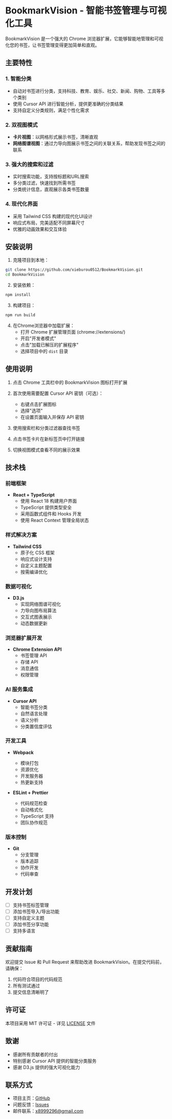 # BookmarkVision - 智能书签管理与可视化工具

BookmarkVision 是一个强大的 Chrome 浏览器扩展，它能够智能地管理和可视化您的书签，让书签管理变得更加简单和直观。

## 主要特性

### 1. 智能分类
- 自动对书签进行分类，支持科技、教育、娱乐、社交、新闻、购物、工具等多个类别
- 使用 Cursor API 进行智能分析，提供更准确的分类结果
- 支持自定义分类规则，满足个性化需求

### 2. 双视图模式
- **卡片视图**：以网格形式展示书签，清晰直观
- **网络图谱视图**：通过力导向图展示书签之间的关联关系，帮助发现书签之间的联系

### 3. 强大的搜索和过滤
- 实时搜索功能，支持按标题和URL搜索
- 多分类过滤，快速找到所需书签
- 分类统计信息，直观展示各类书签数量

### 4. 现代化界面
- 采用 Tailwind CSS 构建的现代化UI设计
- 响应式布局，完美适配不同屏幕尺寸
- 优雅的动画效果和交互体验

## 安装说明

1. 克隆项目到本地：
```bash
git clone https://github.com/xieburou0512/BookmarkVision.git
cd BookmarkVision
```

2. 安装依赖：
```bash
npm install
```

3. 构建项目：
```bash
npm run build
```

4. 在Chrome浏览器中加载扩展：
   - 打开 Chrome 扩展管理页面 (chrome://extensions/)
   - 开启"开发者模式"
   - 点击"加载已解压的扩展程序"
   - 选择项目中的 `dist` 目录

## 使用说明

1. 点击 Chrome 工具栏中的 BookmarkVision 图标打开扩展
2. 首次使用需要配置 Cursor API 密钥（可选）：
   - 右键点击扩展图标
   - 选择"选项"
   - 在设置页面输入并保存 API 密钥

3. 使用搜索栏和分类过滤器查找书签
4. 点击书签卡片在新标签页中打开链接
5. 切换视图模式查看不同的展示效果

## 技术栈

### 前端框架
- **React + TypeScript**
  - 使用 React 18 构建用户界面
  - TypeScript 提供类型安全
  - 采用函数式组件和 Hooks 开发
  - 使用 React Context 管理全局状态

### 样式解决方案
- **Tailwind CSS**
  - 原子化 CSS 框架
  - 响应式设计支持
  - 自定义主题配置
  - 按需编译优化

### 数据可视化
- **D3.js**
  - 实现网络图谱可视化
  - 力导向图布局算法
  - 交互式图表展示
  - 动态数据更新

### 浏览器扩展开发
- **Chrome Extension API**
  - 书签管理 API
  - 存储 API
  - 消息通信
  - 权限管理

### AI 服务集成
- **Cursor API**
  - 智能书签分类
  - 自然语言处理
  - 语义分析
  - 分类置信度评估

### 开发工具
- **Webpack**
  - 模块打包
  - 资源优化
  - 开发服务器
  - 热更新支持

- **ESLint + Prettier**
  - 代码规范检查
  - 自动格式化
  - TypeScript 支持
  - 团队协作规范

### 版本控制
- **Git**
  - 分支管理
  - 版本追踪
  - 协作开发
  - 代码审查

## 开发计划

- [ ] 支持书签标签管理
- [ ] 添加书签导入/导出功能
- [ ] 支持自定义主题
- [ ] 添加书签分享功能
- [ ] 支持多语言

## 贡献指南

欢迎提交 Issue 和 Pull Request 来帮助改进 BookmarkVision。在提交代码前，请确保：

1. 代码符合项目的代码规范
2. 所有测试通过
3. 提交信息清晰明了

## 许可证

本项目采用 MIT 许可证 - 详见 [LICENSE](LICENSE) 文件

## 致谢

- 感谢所有贡献者的付出
- 特别感谢 Cursor API 提供的智能分类服务
- 感谢 D3.js 提供的强大可视化能力

## 联系方式

- 项目主页：[GitHub](https://github.com/xieburou0512/BookmarkVision)
- 问题反馈：[Issues](https://github.com/xieburou0512/BookmarkVision/issues)
- 邮件联系：x8999296@gmail.com 